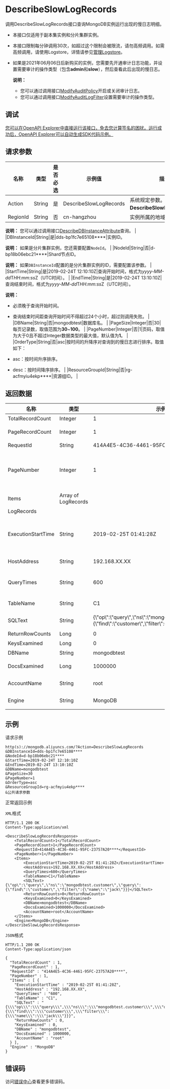 # DescribeSlowLogRecords

调用DescribeSlowLogRecords接口查询MongoDB实例运行出现的慢日志明细。

-   本接口仅适用于副本集实例和分片集群实例。
-   本接口限制每分钟调用30次，如超过这个限制会被限流，请勿高频调用。如需高频调用，请使用Logstore，详情请参见[管理Logstore](~~48990~~)。
-   如果是2021年06月06日后新购买的实例，您需要先开通审计日志功能，并设置需要审计的操作类型（包含**admin**和**slow**），然后查看此后出现的慢日志。

    **说明：**

    -   您可以通过调用接口[ModifyAuditPolicy](~~1500039~~)开启或关闭审计日志。
    -   您可以通过调用接口[ModifyAuditLogFilter](~~89033~~)设置需要审计的操作类型。

## 调试

[您可以在OpenAPI Explorer中直接运行该接口，免去您计算签名的困扰。运行成功后，OpenAPI Explorer可以自动生成SDK代码示例。](https://api.aliyun.com/#product=Dds&api=DescribeSlowLogRecords&type=RPC&version=2015-12-01)

## 请求参数

|名称|类型|是否必选|示例值|描述|
|--|--|----|---|--|
|Action|String|是|DescribeSlowLogRecords|系统规定参数。取值：**DescribeSlowLogRecords**。 |
|RegionId|String|否|cn-hangzhou|实例所属的地域ID。

 **说明：** 您可以通过调用接口[DescribeDBInstanceAttribute](~~62010~~)查询。 |
|DBInstanceId|String|是|dds-bp1fc7e65108\*\*\*\*|实例ID。

 **说明：** 如果是分片集群实例，您还需要配置`NodeId`。 |
|NodeId|String|否|d-bp18b06ebc21\*\*\*\*|Shard节点ID。

 **说明：** 如果`DBInstanceId`配置的是分片集群实例的ID，需要配置该参数。 |
|StartTime|String|是|2019-02-24T 12:10:10Z|查询开始时间，格式为*yyyy-MM-dd*T*HH:mm:ss*Z（UTC时间）。 |
|EndTime|String|是|2019-02-24T 13:10:10Z|查询结束时间，格式为*yyyy-MM-dd*T*HH:mm:ss*Z（UTC时间）。

 **说明：**

-   必须晚于查询开始时间。
-   查询结束时间距查询开始时间不得超过24个小时，超过则调用失败。 |
|DBName|String|否|mongodbtest|数据库名。 |
|PageSize|Integer|否|30|每页记录数，取值范围为**30**~**100**。 |
|PageNumber|Integer|否|1|页码，取值为大于0且不超过Integer数据类型的最大值，默认值为**1**。 |
|OrderType|String|否|asc|按时间的升降序对查询到的慢日志进行排序。取值如下：

 -   asc：按时间升序排序。
-   desc：按时间降序排序。 |
|ResourceGroupId|String|否|rg-acfmyiu4ekp\*\*\*\*|资源组ID。 |

## 返回数据

|名称|类型|示例值|描述|
|--|--|---|--|
|TotalRecordCount|Integer|1|总记录数。 |
|PageRecordCount|Integer|1|本页慢操作日志明细的个数。 |
|RequestId|String|414A4E5-4C36-4461-95FC-23757A20\*\*\*\*|请求ID。 |
|PageNumber|Integer|1|页码，取值为大于0且不超过Integer数据类型的最大值，默认值为**1**。 |
|Items|Array of LogRecords| |慢日志明细列表。 |
|LogRecords| | | |
|ExecutionStartTime|String|2019-02-25T 01:41:28Z|操作执行的开始时间，格式为*yyyy-MM-dd*T*HH:mm:ss*Z（UTC时间）。 |
|HostAddress|String|192.168.XX.XX|连接数据库的主机地址。 |
|QueryTimes|String|600|该语句的执行时长，单位为毫秒。 |
|TableName|String|C1|MongoDB的集合名称。 |
|SQLText|String|\{\\"op\\":\\"query\\",\\"ns\\":\\"mongodbtest.customer\\",\\"query\\":\{\\"find\\":\\"customer\\",\\"filter\\":\{\\"name\\":\\"jack\\"\}\}\}|慢操作执行的语句。 |
|ReturnRowCounts|Long|0|返回行数。 |
|KeysExamined|Long|0|索引扫描行数。 |
|DBName|String|mongodbtest|数据库名。 |
|DocsExamined|Long|1000000|该操作执行时扫描的文档数。 |
|AccountName|String|root|执行该操作的数据库用户名。 |
|Engine|String|MongoDB|当前数据库的引擎类型。 |

## 示例

请求示例

```
http(s)://mongodb.aliyuncs.com/?Action=DescribeSlowLogRecords
&DBInstanceId=dds-bp1fc7e65108****
&NodeId=d-bp18b06ebc21****
&StartTime=2019-02-24T 12:10:10Z
&EndTime=2019-02-24T 13:10:10Z
&DBName=mongodbtest
&PageSize=30
&PageNumber=1
&OrderType=asc
&ResourceGroupId=rg-acfmyiu4ekp****
&公共请求参数
```

正常返回示例

`XML`格式

```
HTTP/1.1 200 OK
Content-Type:application/xml

<DescribeSlowLogRecordsResponse>
    <TotalRecordCount>1</TotalRecordCount>
    <PageRecordCount>1</PageRecordCount>
    <RequestId>414A4E5-4C36-4461-95FC-23757A20****</RequestId>
    <PageNumber>1</PageNumber>
    <Items>
        <ExecutionStartTime>2019-02-25T 01:41:28Z</ExecutionStartTime>
        <HostAddress>192.168.XX.XX</HostAddress>
        <QueryTimes>600</QueryTimes>
        <TableName>C1</TableName>
        <SQLText>{\"op\":\"query\",\"ns\":\"mongodbtest.customer\",\"query\":{\"find\":\"customer\",\"filter\":{\"name\":\"jack\"}}}</SQLText>
        <ReturnRowCounts>0</ReturnRowCounts>
        <KeysExamined>0</KeysExamined>
        <DBName>mongodbtest</DBName>
        <DocsExamined>1000000</DocsExamined>
        <AccountName>root</AccountName>
    </Items>
    <Engine>MongoDB</Engine>
</DescribeSlowLogRecordsResponse>
```

`JSON`格式

```
HTTP/1.1 200 OK
Content-Type:application/json

{
  "TotalRecordCount" : 1,
  "PageRecordCount" : 1,
  "RequestId" : "414A4E5-4C36-4461-95FC-23757A20****",
  "PageNumber" : 1,
  "Items" : [ {
    "ExecutionStartTime" : "2019-02-25T 01:41:28Z",
    "HostAddress" : "192.168.XX.XX",
    "QueryTimes" : "600",
    "TableName" : "C1",
    "SQLText" : "{\\\"op\\\":\\\"query\\\",\\\"ns\\\":\\\"mongodbtest.customer\\\",\\\"query\\\":{\\\"find\\\":\\\"customer\\\",\\\"filter\\\":{\\\"name\\\":\\\"jack\\\"}}}",
    "ReturnRowCounts" : 0,
    "KeysExamined" : 0,
    "DBName" : "mongodbtest",
    "DocsExamined" : 1000000,
    "AccountName" : "root"
  } ],
  "Engine" : "MongoDB"
}
```

## 错误码

访问[错误中心](https://error-center.aliyun.com/status/product/Dds)查看更多错误码。

